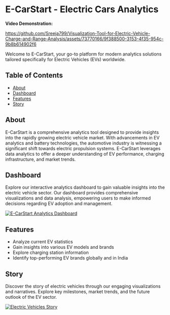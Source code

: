 # E-CarStart - Electric Cars Analytics

**Video Demonstration:** 

https://github.com/Sreeja799/Visualization-Tool-for-Electric-Vehicle-Charge-and-Range-Analysis/assets/73770166/9f388500-3153-4f35-954c-9b8b614902f6



Welcome to E-CarStart, your go-to platform for modern analytics solutions tailored specifically for Electric Vehicles (EVs) worldwide.

## Table of Contents

- [About](#about)
- [Dashboard](#dashboard)
- [Features](#features)
- [Story](#story)

## About

E-CarStart is a comprehensive analytics tool designed to provide insights into the rapidly growing electric vehicle market. With advancements in EV analytics and battery technologies, the automotive industry is witnessing a significant shift towards electric propulsion systems. E-CarStart leverages data analytics to offer a deeper understanding of EV performance, charging infrastructure, and market trends.

## Dashboard

Explore our interactive analytics dashboard to gain valuable insights into the electric vehicle sector. Our dashboard provides comprehensive visualizations and data analysis, empowering users to make informed decisions regarding EV adoption and management.

[![E-CarStart Analytics Dashboard](https://public.tableau.com/static/images/EV/EV_17141393310770/ELECTRICVEHICLEANALYTICDASHBOARD/1_rss.png)](#)

## Features

- Analyze current EV statistics
- Gain insights into various EV models and brands
- Explore charging station information
- Identify top-performing EV brands globally and in India

## Story

Discover the story of electric vehicles through our engaging visualizations and narratives. Explore key milestones, market trends, and the future outlook of the EV sector.

[![Electric Vehicles Story](https://public.tableau.com/static/images/ST/STORY_17141397350850/STORYOFELECTRICVEHICLES/1_rss.png)](#)
